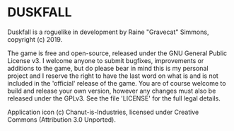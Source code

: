 # DUSKFALL

Duskfall is a roguelike in development by Raine "Gravecat" Simmons, copyright (c) 2019.

The game is free and open-source, released under the GNU General Public License v3. I welcome anyone to submit bugfixes, improvements or additions to the game, but do please bear in mind this is my personal project and I reserve the right to have the last word on what is and is not included in the 'official' release of the game. You are of course welcome to build and release your own version, however any changes must also be released under the GPLv3. See the file 'LICENSE' for the full legal details.

Application icon (c) Chanut-is-Industries, licensed under Creative Commons (Attribution 3.0 Unported).
